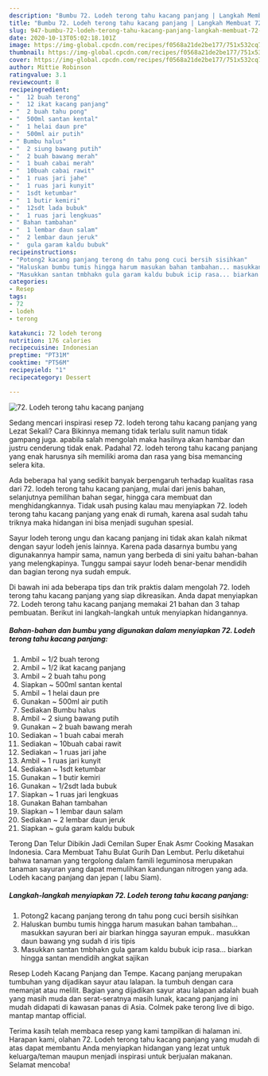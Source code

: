 ```yaml
---
description: "Bumbu 72. Lodeh terong tahu kacang panjang | Langkah Membuat 72. Lodeh terong tahu kacang panjang Yang Lezat"
title: "Bumbu 72. Lodeh terong tahu kacang panjang | Langkah Membuat 72. Lodeh terong tahu kacang panjang Yang Lezat"
slug: 947-bumbu-72-lodeh-terong-tahu-kacang-panjang-langkah-membuat-72-lodeh-terong-tahu-kacang-panjang-yang-lezat
date: 2020-10-13T05:02:18.101Z
image: https://img-global.cpcdn.com/recipes/f0568a21de2be177/751x532cq70/72-lodeh-terong-tahu-kacang-panjang-foto-resep-utama.jpg
thumbnail: https://img-global.cpcdn.com/recipes/f0568a21de2be177/751x532cq70/72-lodeh-terong-tahu-kacang-panjang-foto-resep-utama.jpg
cover: https://img-global.cpcdn.com/recipes/f0568a21de2be177/751x532cq70/72-lodeh-terong-tahu-kacang-panjang-foto-resep-utama.jpg
author: Mittie Robinson
ratingvalue: 3.1
reviewcount: 8
recipeingredient:
- "  12 buah terong"
- "  12 ikat kacang panjang"
- "  2 buah tahu pong"
- "  500ml santan kental"
- "  1 helai daun pre"
- "  500ml air putih"
- " Bumbu halus"
- "  2 siung bawang putih"
- "  2 buah bawang merah"
- "  1 buah cabai merah"
- "  10buah cabai rawit"
- "  1 ruas jari jahe"
- "  1 ruas jari kunyit"
- "  1sdt ketumbar"
- "  1 butir kemiri"
- "  12sdt lada bubuk"
- "  1 ruas jari lengkuas"
- " Bahan tambahan"
- "  1 lembar daun salam"
- "  2 lembar daun jeruk"
- "  gula garam kaldu bubuk"
recipeinstructions:
- "Potong2 kacang panjang terong dn tahu pong cuci bersih sisihkan"
- "Haluskan bumbu tumis hingga harum masukan bahan tambahan... masukkan sayuran beri air biarkan hingga sayuran empuk.. masukkan daun bawang yng sudah d iris tipis"
- "Masukkan santan tmbhakn gula garam kaldu bubuk icip rasa... biarkan hingga santan mendidih angkat sajikan"
categories:
- Resep
tags:
- 72
- lodeh
- terong

katakunci: 72 lodeh terong 
nutrition: 176 calories
recipecuisine: Indonesian
preptime: "PT31M"
cooktime: "PT56M"
recipeyield: "1"
recipecategory: Dessert

---
```



![72. Lodeh terong tahu kacang panjang](https://img-global.cpcdn.com/recipes/f0568a21de2be177/751x532cq70/72-lodeh-terong-tahu-kacang-panjang-foto-resep-utama.jpg)

Sedang mencari inspirasi resep 72. lodeh terong tahu kacang panjang yang Lezat Sekali? Cara Bikinnya memang tidak terlalu sulit namun tidak gampang juga. apabila salah mengolah maka hasilnya akan hambar dan justru cenderung tidak enak. Padahal 72. lodeh terong tahu kacang panjang yang enak harusnya sih memiliki aroma dan rasa yang bisa memancing selera kita.

Ada beberapa hal yang sedikit banyak berpengaruh terhadap kualitas rasa dari 72. lodeh terong tahu kacang panjang, mulai dari jenis bahan, selanjutnya pemilihan bahan segar, hingga cara membuat dan menghidangkannya. Tidak usah pusing kalau mau menyiapkan 72. lodeh terong tahu kacang panjang yang enak di rumah, karena asal sudah tahu triknya maka hidangan ini bisa menjadi suguhan spesial.

Sayur lodeh terong ungu dan kacang panjang ini tidak akan kalah nikmat dengan sayur lodeh jenis lainnya. Karena pada dasarnya bumbu yang digunakannya hampir sama, namun yang berbeda di sini yaitu bahan-bahan yang melengkapinya. Tunggu sampai sayur lodeh benar-benar mendidih dan bagian terong nya sudah empuk.


Di bawah ini ada beberapa tips dan trik praktis dalam mengolah 72. lodeh terong tahu kacang panjang yang siap dikreasikan. Anda dapat menyiapkan 72. Lodeh terong tahu kacang panjang memakai 21 bahan dan 3 tahap pembuatan. Berikut ini langkah-langkah untuk menyiapkan hidangannya.

<!--inarticleads1-->

##### Bahan-bahan dan bumbu yang digunakan dalam menyiapkan 72. Lodeh terong tahu kacang panjang:

1. Ambil  ~ 1/2 buah terong
1. Ambil  ~ 1/2 ikat kacang panjang
1. Ambil  ~ 2 buah tahu pong
1. Siapkan  ~ 500ml santan kental
1. Ambil  ~ 1 helai daun pre
1. Gunakan  ~ 500ml air putih
1. Sediakan  Bumbu halus
1. Ambil  ~ 2 siung bawang putih
1. Gunakan  ~ 2 buah bawang merah
1. Sediakan  ~ 1 buah cabai merah
1. Sediakan  ~ 10buah cabai rawit
1. Sediakan  ~ 1 ruas jari jahe
1. Ambil  ~ 1 ruas jari kunyit
1. Sediakan  ~ 1sdt ketumbar
1. Gunakan  ~ 1 butir kemiri
1. Gunakan  ~ 1/2sdt lada bubuk
1. Siapkan  ~ 1 ruas jari lengkuas
1. Gunakan  Bahan tambahan
1. Siapkan  ~ 1 lembar daun salam
1. Sediakan  ~ 2 lembar daun jeruk
1. Siapkan  ~ gula garam kaldu bubuk


Terong Dan Telur Dibikin Jadi Cemilan Super Enak Asmr Cooking Masakan Indonesia. Cara Membuat Tahu Bulat Gurih Dan Lembut. Perlu diketahui bahwa tanaman yang tergolong dalam famili leguminosa merupakan tanaman sayuran yang dapat memulihkan kandungan nitrogen yang ada. Lodeh kacang panjang dan jepan ( labu Siam). 

<!--inarticleads2-->

##### Langkah-langkah menyiapkan 72. Lodeh terong tahu kacang panjang:

1. Potong2 kacang panjang terong dn tahu pong cuci bersih sisihkan
1. Haluskan bumbu tumis hingga harum masukan bahan tambahan... masukkan sayuran beri air biarkan hingga sayuran empuk.. masukkan daun bawang yng sudah d iris tipis
1. Masukkan santan tmbhakn gula garam kaldu bubuk icip rasa... biarkan hingga santan mendidih angkat sajikan


Resep Lodeh Kacang Panjang dan Tempe. Kacang panjang merupakan tumbuhan yang dijadikan sayur atau lalapan. Ia tumbuh dengan cara memanjat atau melilit. Bagian yang dijadikan sayur atau lalapan adalah buah yang masih muda dan serat-seratnya masih lunak, kacang panjang ini mudah didapati di kawasan panas di Asia. Colmek pake terong live di bigo. mantap mantap official. 

Terima kasih telah membaca resep yang kami tampilkan di halaman ini. Harapan kami, olahan 72. Lodeh terong tahu kacang panjang yang mudah di atas dapat membantu Anda menyiapkan hidangan yang lezat untuk keluarga/teman maupun menjadi inspirasi untuk berjualan makanan. Selamat mencoba!
